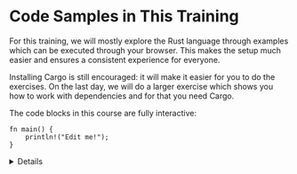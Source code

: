 # Code Samples in This Training

For this training, we will mostly explore the Rust language through examples
which can be executed through your browser. This makes the setup much easier and
ensures a consistent experience for everyone.

Installing Cargo is still encouraged: it will make it easier for you to do the
exercises. On the last day, we will do a larger exercise which shows you how to
work with dependencies and for that you need Cargo.

The code blocks in this course are fully interactive:

```rust,editable
fn main() {
    println!("Edit me!");
}
```

<details>

Most code samples are editable like shown above. A few code samples are not
editable for various reasons:

- The embedded playgrounds cannot execute unit tests. Copy-paste the code and
  open it in the real Playground to demonstrate unit tests.

- The embedded playgrounds lose their state the moment you navigate away from
  the page! This is the reason that the students should solve the exercises
  using a local Rust installation or via the Playground.

</details>
